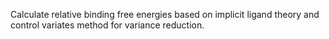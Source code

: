 
Calculate relative binding free energies based on implicit ligand theory and control variates method for variance reduction.

